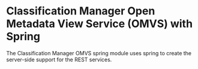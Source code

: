 <!-- SPDX-License-Identifier: Apache-2.0 -->
<!-- Copyright Contributors to the ODPi Egeria project.  -->

# Classification Manager Open Metadata View Service (OMVS) with Spring

The Classification Manager OMVS spring module uses spring to create the server-side support for the REST services.
